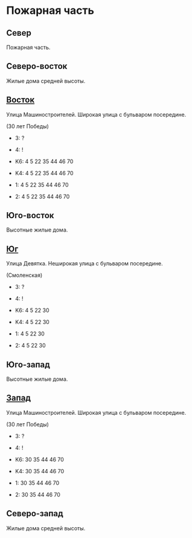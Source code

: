 # Пожарная часть

## Север

Пожарная часть.

## Северо-восток

Жилые дома средней высоты.

## [Восток](./10530050.md)

Улица Машиностроителей.
Широкая улица с бульваром посередине.

(30 лет Победы)

* 3:    ?
* 4:    !

* K6:   4   5   22  35  44  46  70
* K4:   4   5   22  35  44  46  70
* 1:    4   5   22  35  44  46  70
* 2:    4   5   22  35  44  46  70

## Юго-восток

Высотные жилые дома.

## [Юг](./10520060.md)

Улица Девятка.
Неширокая улица с бульваром посередине.

(Смоленская)

* 3:    ?
* 4:    !

* K6:   4   5   22  30
* K4:   4   5   22  30
* 1:    4   5   22  30
* 2:    4   5   22  30

## Юго-запад

Высотные жилые дома.

## [Запад](./10515050.md)

Улица Машиностроителей.
Широкая улица с бульваром посередине.

(30 лет Победы)

* 3:    ?
* 4:    !

* K6:   30  35  44  46  70
* K4:   30  35  44  46  70
* 1:    30  35  44  46  70
* 2:    30  35  44  46  70

## Северо-запад

Жилые дома средней высоты.
